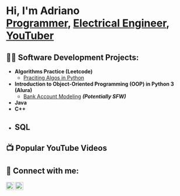 <h1>Hi, I'm Adriano <br/><a href="https://github.com/Adrianovcj">Programmer</a>, <a href="https://www.linkedin.com/in/adriano-vasconcelos-correa-da-silva-junior-28573a168/">Electrical Engineer</a>, <a href="https://www.youtube.com/@foxjuniorrr">YouTuber</a></h1>

<h2>👨‍💻 Software Development Projects:</h2>

- <b>Algorithms Practice (Leetcode)</b>
  - [Praciting Algos in Python]()
- <b>Introduction to Object-Oriented Programming (OOP) in Python 3 (Alura)</b>
  - [Bank Account Modeling](https://) <b><i>(Potentially SFW)</b></i>
- <b>Java</b>
- <b>C++</b>
- SQL
  - 

<h2>📺 Popular YouTube Videos</h2>


<h2> 🤳 Connect with me:</h2>

[<img align="left" alt="Adriano | YouTube" width="22px" src="https://cdn.jsdelivr.net/npm/simple-icons@v3/icons/youtube.svg" />][youtube]
[<img align="left" alt="Adriano | LinkedIn" width="22px" src="https://cdn.jsdelivr.net/npm/simple-icons@v3/icons/linkedin.svg" />][linkedin]


[youtube]: https://www.youtube.com/@foxjuniorrr
[linkedin]: https://www.linkedin.com/in/adriano-vasconcelos-correa-da-silva-junior-28573a168/

<!--
**Adrianovcj/adrianovcj** is a ✨ _special_ ✨ repository because its `README.md` (this file) appears on your GitHub profile.

Here are some ideas to get you started:

- 🔭 I’m currently working on ...
- 🌱 I’m currently learning ...
- 👯 I’m looking to collaborate on ...
- 🤔 I’m looking for help with ...
- 💬 Ask me about ...
- 📫 How to reach me: ...
- 😄 Pronouns: ...
- ⚡ Fun fact: ...
-->

